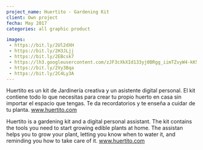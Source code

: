 ```yaml
---
project_name: Huertito - Gardening Kit
client: Own project
fecha: May 2017
categories: all graphic product

images:
 - https://bit.ly/2Ul2dXH
 - https://bit.ly/2H3JLjj
 - https://bit.ly/2EBcsk7
 - https://lh3.googleusercontent.com/zJF3cXkXId133yj0BRgg_iimTZvyW4-kK5kAAfuTuJJwovrhkUvpnJ6CU9n_MQAm8c0UebB3KH2DASlVyHlaGzLUvyaF36GmisbGdE4zsd1SfapvItJNeSgsdwyPOSDTc0yIUy2ni6lqRvjXxujLT1lZjVM2z2PBd7_dM__hDjJYp97Y_eQy_zxKecyxOn86vQ_0vrJgbBGc6A5DqB9Hj2HUI-_UfAuT-3rqvhhqVuYNMVQi_kQteOsk051zDmLeOShUzqDhAHv5lPoncGYcOQgNLZfAuuZLbv75bUnCceqVDIFRncPUeziMBEdLxu3QtgutmSZkAVS6IZYecN57vfWh6C6w8J5xTQdNGy-_XYWbQeZyagxCYx70tdck_ZFFAWSbybvzx7sZrcRDrN_zDtaL95__oh5nDkcEIsAC5iqGibXnA5a14W5WB1mrVF9qVBv6ebKF6rCYWvPTDdc0CBW2BK5ttV-XocQe-4QcZCJdYBkMrYkNopADjivz3HWEwffZ4vWCgWJOFZsH88d29DQSLy-PRsoLyqfdCEDEjFpoazi3bXkZZ0bzPqDPl5CYUX0ExXqqjfRLZTPzeE6UEZYjxXjngmy7S4fWoCXG_IuzAG9RmbhADKWUQPwNyi7p1NXtNbzviJx2x5OOV7EPuga68fFZSH53=w3224-h2418-no
 - https://bit.ly/2Vy3Bqa
 - https://bit.ly/2C4Ly3A
---
```


Huertito es un kit de Jardinería creativa y un asistente digital personal. El kit contiene todo lo que necesitas para crear tu propio huerto en casa sin importar el espacio que tengas. Te da recordatorios y te enseña a cuidar de tu planta.
www.huertito.com

Huertito is a gardening kit and a digital personal assistant. The kit contains the tools you need to start growing edible plants at home. The assistan helps you to grow your plant, letting you know when to water it, and reminding you how to take care of it. 
www.huertito.com
